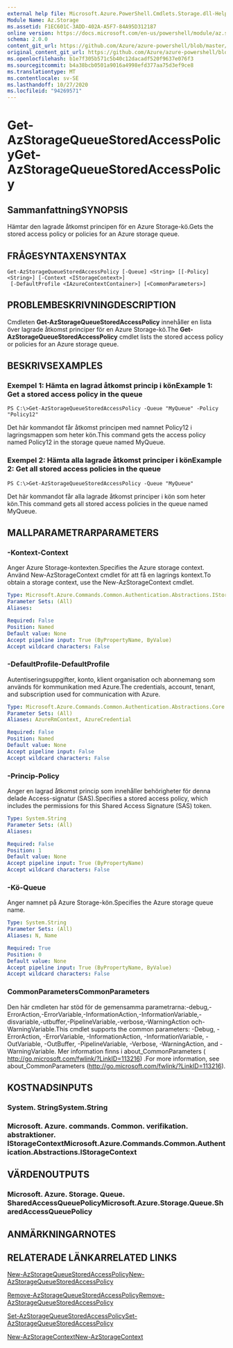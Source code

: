 ```yaml
---
external help file: Microsoft.Azure.PowerShell.Cmdlets.Storage.dll-Help.xml
Module Name: Az.Storage
ms.assetid: F1EC601C-3ADD-402A-A5F7-84A95D312187
online version: https://docs.microsoft.com/en-us/powershell/module/az.storage/get-azstoragequeuestoredaccesspolicy
schema: 2.0.0
content_git_url: https://github.com/Azure/azure-powershell/blob/master/src/Storage/Storage.Management/help/Get-AzStorageQueueStoredAccessPolicy.md
original_content_git_url: https://github.com/Azure/azure-powershell/blob/master/src/Storage/Storage.Management/help/Get-AzStorageQueueStoredAccessPolicy.md
ms.openlocfilehash: b1e7f305b571c5b40c12dacadf520f9637e076f3
ms.sourcegitcommit: b4a38bcb0501a9016a4998efd377aa75d3ef9ce8
ms.translationtype: MT
ms.contentlocale: sv-SE
ms.lasthandoff: 10/27/2020
ms.locfileid: "94269571"
---
```

# <span data-ttu-id="b5205-101">Get-AzStorageQueueStoredAccessPolicy</span><span class="sxs-lookup"><span data-stu-id="b5205-101">Get-AzStorageQueueStoredAccessPolicy</span></span>

## <span data-ttu-id="b5205-102">Sammanfattning</span><span class="sxs-lookup"><span data-stu-id="b5205-102">SYNOPSIS</span></span>
<span data-ttu-id="b5205-103">Hämtar den lagrade åtkomst principen för en Azure Storage-kö.</span><span class="sxs-lookup"><span data-stu-id="b5205-103">Gets the stored access policy or policies for an Azure storage queue.</span></span>

## <span data-ttu-id="b5205-104">FRÅGESYNTAXEN</span><span class="sxs-lookup"><span data-stu-id="b5205-104">SYNTAX</span></span>

```
Get-AzStorageQueueStoredAccessPolicy [-Queue] <String> [[-Policy] <String>] [-Context <IStorageContext>]
 [-DefaultProfile <IAzureContextContainer>] [<CommonParameters>]
```

## <span data-ttu-id="b5205-105">PROBLEMBESKRIVNING</span><span class="sxs-lookup"><span data-stu-id="b5205-105">DESCRIPTION</span></span>
<span data-ttu-id="b5205-106">Cmdleten **Get-AzStorageQueueStoredAccessPolicy** innehåller en lista över lagrade åtkomst principer för en Azure Storage-kö.</span><span class="sxs-lookup"><span data-stu-id="b5205-106">The **Get-AzStorageQueueStoredAccessPolicy** cmdlet lists the stored access policy or policies for an Azure storage queue.</span></span>

## <span data-ttu-id="b5205-107">BESKRIVS</span><span class="sxs-lookup"><span data-stu-id="b5205-107">EXAMPLES</span></span>

### <span data-ttu-id="b5205-108">Exempel 1: Hämta en lagrad åtkomst princip i kön</span><span class="sxs-lookup"><span data-stu-id="b5205-108">Example 1: Get a stored access policy in the queue</span></span>
```
PS C:\>Get-AzStorageQueueStoredAccessPolicy -Queue "MyQueue" -Policy "Policy12"
```

<span data-ttu-id="b5205-109">Det här kommandot får åtkomst principen med namnet Policy12 i lagringsmappen som heter kön.</span><span class="sxs-lookup"><span data-stu-id="b5205-109">This command gets the access policy named Policy12 in the storage queue named MyQueue.</span></span>

### <span data-ttu-id="b5205-110">Exempel 2: Hämta alla lagrade åtkomst principer i kön</span><span class="sxs-lookup"><span data-stu-id="b5205-110">Example 2: Get all stored access policies in the queue</span></span>
```
PS C:\>Get-AzStorageQueueStoredAccessPolicy -Queue "MyQueue"
```

<span data-ttu-id="b5205-111">Det här kommandot får alla lagrade åtkomst principer i kön som heter kön.</span><span class="sxs-lookup"><span data-stu-id="b5205-111">This command gets all stored access policies in the queue named MyQueue.</span></span>

## <span data-ttu-id="b5205-112">MALLPARAMETRAR</span><span class="sxs-lookup"><span data-stu-id="b5205-112">PARAMETERS</span></span>

### <span data-ttu-id="b5205-113">-Kontext</span><span class="sxs-lookup"><span data-stu-id="b5205-113">-Context</span></span>
<span data-ttu-id="b5205-114">Anger Azure Storage-kontexten.</span><span class="sxs-lookup"><span data-stu-id="b5205-114">Specifies the Azure storage context.</span></span>
<span data-ttu-id="b5205-115">Använd New-AzStorageContext cmdlet för att få en lagrings kontext.</span><span class="sxs-lookup"><span data-stu-id="b5205-115">To obtain a storage context, use the New-AzStorageContext cmdlet.</span></span>

```yaml
Type: Microsoft.Azure.Commands.Common.Authentication.Abstractions.IStorageContext
Parameter Sets: (All)
Aliases:

Required: False
Position: Named
Default value: None
Accept pipeline input: True (ByPropertyName, ByValue)
Accept wildcard characters: False
```

### <span data-ttu-id="b5205-116">-DefaultProfile</span><span class="sxs-lookup"><span data-stu-id="b5205-116">-DefaultProfile</span></span>
<span data-ttu-id="b5205-117">Autentiseringsuppgifter, konto, klient organisation och abonnemang som används för kommunikation med Azure.</span><span class="sxs-lookup"><span data-stu-id="b5205-117">The credentials, account, tenant, and subscription used for communication with Azure.</span></span>

```yaml
Type: Microsoft.Azure.Commands.Common.Authentication.Abstractions.Core.IAzureContextContainer
Parameter Sets: (All)
Aliases: AzureRmContext, AzureCredential

Required: False
Position: Named
Default value: None
Accept pipeline input: False
Accept wildcard characters: False
```

### <span data-ttu-id="b5205-118">-Princip</span><span class="sxs-lookup"><span data-stu-id="b5205-118">-Policy</span></span>
<span data-ttu-id="b5205-119">Anger en lagrad åtkomst princip som innehåller behörigheter för denna delade Access-signatur (SAS).</span><span class="sxs-lookup"><span data-stu-id="b5205-119">Specifies a stored access policy, which includes the permissions for this Shared Access Signature (SAS) token.</span></span>

```yaml
Type: System.String
Parameter Sets: (All)
Aliases:

Required: False
Position: 1
Default value: None
Accept pipeline input: True (ByPropertyName)
Accept wildcard characters: False
```

### <span data-ttu-id="b5205-120">-Kö</span><span class="sxs-lookup"><span data-stu-id="b5205-120">-Queue</span></span>
<span data-ttu-id="b5205-121">Anger namnet på Azure Storage-kön.</span><span class="sxs-lookup"><span data-stu-id="b5205-121">Specifies the Azure storage queue name.</span></span>

```yaml
Type: System.String
Parameter Sets: (All)
Aliases: N, Name

Required: True
Position: 0
Default value: None
Accept pipeline input: True (ByPropertyName, ByValue)
Accept wildcard characters: False
```

### <span data-ttu-id="b5205-122">CommonParameters</span><span class="sxs-lookup"><span data-stu-id="b5205-122">CommonParameters</span></span>
<span data-ttu-id="b5205-123">Den här cmdleten har stöd för de gemensamma parametrarna:-debug,-ErrorAction,-ErrorVariable,-InformationAction,-InformationVariable,-disvariable,-utbuffer,-PipelineVariable,-verbose,-WarningAction och-WarningVariable.</span><span class="sxs-lookup"><span data-stu-id="b5205-123">This cmdlet supports the common parameters: -Debug, -ErrorAction, -ErrorVariable, -InformationAction, -InformationVariable, -OutVariable, -OutBuffer, -PipelineVariable, -Verbose, -WarningAction, and -WarningVariable.</span></span> <span data-ttu-id="b5205-124">Mer information finns i about_CommonParameters ( http://go.microsoft.com/fwlink/?LinkID=113216) .</span><span class="sxs-lookup"><span data-stu-id="b5205-124">For more information, see about_CommonParameters (http://go.microsoft.com/fwlink/?LinkID=113216).</span></span>

## <span data-ttu-id="b5205-125">KOSTNADS</span><span class="sxs-lookup"><span data-stu-id="b5205-125">INPUTS</span></span>

### <span data-ttu-id="b5205-126">System. String</span><span class="sxs-lookup"><span data-stu-id="b5205-126">System.String</span></span>

### <span data-ttu-id="b5205-127">Microsoft. Azure. commands. Common. verifikation. abstraktioner. IStorageContext</span><span class="sxs-lookup"><span data-stu-id="b5205-127">Microsoft.Azure.Commands.Common.Authentication.Abstractions.IStorageContext</span></span>

## <span data-ttu-id="b5205-128">VÄRDEN</span><span class="sxs-lookup"><span data-stu-id="b5205-128">OUTPUTS</span></span>

### <span data-ttu-id="b5205-129">Microsoft. Azure. Storage. Queue. SharedAccessQueuePolicy</span><span class="sxs-lookup"><span data-stu-id="b5205-129">Microsoft.Azure.Storage.Queue.SharedAccessQueuePolicy</span></span>

## <span data-ttu-id="b5205-130">ANMÄRKNINGAR</span><span class="sxs-lookup"><span data-stu-id="b5205-130">NOTES</span></span>

## <span data-ttu-id="b5205-131">RELATERADE LÄNKAR</span><span class="sxs-lookup"><span data-stu-id="b5205-131">RELATED LINKS</span></span>

[<span data-ttu-id="b5205-132">New-AzStorageQueueStoredAccessPolicy</span><span class="sxs-lookup"><span data-stu-id="b5205-132">New-AzStorageQueueStoredAccessPolicy</span></span>](./New-AzStorageQueueStoredAccessPolicy.md)

[<span data-ttu-id="b5205-133">Remove-AzStorageQueueStoredAccessPolicy</span><span class="sxs-lookup"><span data-stu-id="b5205-133">Remove-AzStorageQueueStoredAccessPolicy</span></span>](./Remove-AzStorageQueueStoredAccessPolicy.md)

[<span data-ttu-id="b5205-134">Set-AzStorageQueueStoredAccessPolicy</span><span class="sxs-lookup"><span data-stu-id="b5205-134">Set-AzStorageQueueStoredAccessPolicy</span></span>](./Set-AzStorageQueueStoredAccessPolicy.md)

[<span data-ttu-id="b5205-135">New-AzStorageContext</span><span class="sxs-lookup"><span data-stu-id="b5205-135">New-AzStorageContext</span></span>](./New-AzStorageContext.md)


